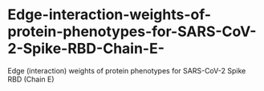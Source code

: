 # Edge-interaction-weights-of-protein-phenotypes-for-SARS-CoV-2-Spike-RBD-Chain-E-
Edge (interaction) weights of protein phenotypes for SARS-CoV-2 Spike RBD (Chain E)
